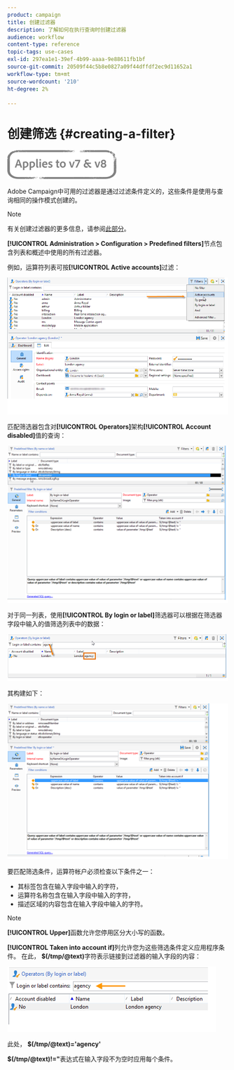 ```yaml
---
product: campaign
title: 创建过滤器
description: 了解如何在执行查询时创建过滤器
audience: workflow
content-type: reference
topic-tags: use-cases
exl-id: 297ea1e1-39ef-4b99-aaaa-9e88611fb1bf
source-git-commit: 20509f44c5b8e0827a09f44dffdf2ec9d11652a1
workflow-type: tm+mt
source-wordcount: '210'
ht-degree: 2%

---
```


# 创建筛选 {#creating-a-filter}

![](../../assets/common.svg)

Adobe Campaign中可用的过滤器是通过过滤条件定义的，这些条件是使用与查询相同的操作模式创建的。

>[!NOTE]
>
>有关创建过滤器的更多信息，请参阅[此部分](../../platform/using/filtering-options.md)。

**[!UICONTROL Administration > Configuration > Predefined filters]**&#x200B;节点包含列表和概述中使用的所有过滤器。

例如，运算符列表可按&#x200B;**[!UICONTROL Active accounts]**&#x200B;过滤：

![](assets/query_editor_filter_sample_1.png)

匹配筛选器包含对&#x200B;**[!UICONTROL Operators]**&#x200B;架构&#x200B;**[!UICONTROL Account disabled]**&#x200B;值的查询：

![](assets/query_editor_filter_sample_2.png)

对于同一列表，使用&#x200B;**[!UICONTROL By login or label]**&#x200B;筛选器可以根据在筛选器字段中输入的值筛选列表中的数据：

![](assets/query_editor_filter_sample_3.png)

其构建如下：

![](assets/query_editor_filter_sample_4.png)

要匹配筛选条件，运算符帐户必须检查以下条件之一：

* 其标签包含在输入字段中输入的字符，
* 运算符名称包含在输入字段中输入的字符，
* 描述区域的内容包含在输入字段中输入的字符。

>[!NOTE]
>
>**[!UICONTROL Upper]**&#x200B;函数允许您停用区分大小写的函数。

**[!UICONTROL Taken into account if]**&#x200B;列允许您为这些筛选条件定义应用程序条件。 在此， **$(/tmp/@text)**&#x200B;字符表示链接到过滤器的输入字段的内容：

![](assets/query_editor_filter_sample_5.png)

此处， **$(/tmp/@text)=&#39;agency&#39;**

**$(/tmp/@text)!=&quot;**&#x200B;表达式在输入字段不为空时应用每个条件。
